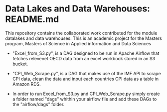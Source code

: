 # Data Lakes and Data Warehouses: README.md
This repository contains the collaborated work contributed for the module datalakes and data warehouses. This is an academic project for the Masters program, Masters of Science in Applied information and Data Sciences

- "Excel_from_S3.py", is a DAG designed to be run in Apache Airflow that fetches relevenet OECD data from an excel workbook stored in an S3 bucket.
- "CPI_Web_Scrape.py", is a DAG that makes use of the IMF API to scrape CPI data, clean the data and input each countries CPI data as a table in Amazon RDS. 

- In order to run Excel_from_S3.py and CPI_Web_Scrape.py simply create a folder named "dags" whithin your airflow file and add these DAGs to the "airflow/dags" folder. 
